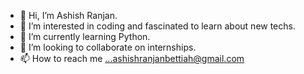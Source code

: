 - 👋 Hi, I’m Ashish Ranjan.
- 👀 I’m interested in coding and fascinated to learn about new techs.
- 🌱 I’m currently learning Python.
- 💞️ I’m looking to collaborate on internships.
- 📫 How to reach me ...ashishranjanbettiah@gmail.com

<!---
ashishranjan2000/ashishranjan2000 is a ✨ special ✨ repository because its `README.md` (this file) appears on your GitHub profile.
You can click the Preview link to take a look at your changes.
--->
